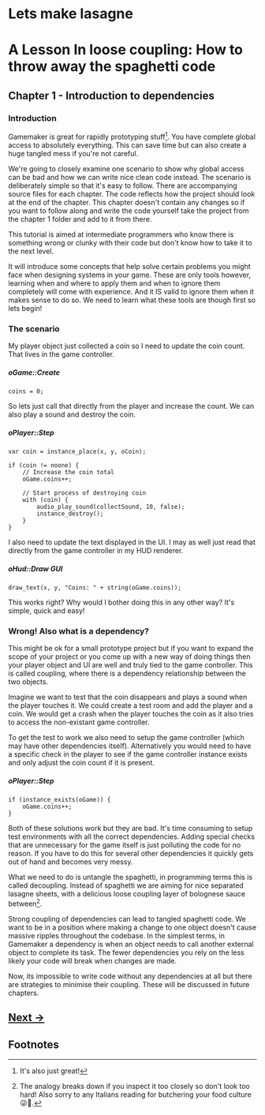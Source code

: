 # Lets make lasagne

# A Lesson In loose coupling: How to throw away the spaghetti code


## Chapter 1 - Introduction to dependencies


### Introduction

Gamemaker is great for rapidly prototyping stuff[^1]. You have complete global access to absolutely everything. This can save time but can also create a huge tangled mess if you're not careful.

We're going to closely examine one scenario to show why global access can be bad and how we can write nice clean code instead. The scenario is deliberately simple so that it's easy to follow. There are accompanying source files for each chapter. The code reflects how the project should look at the end of the chapter. This chapter doesn't contain any changes so if you want to follow along and write the code yourself take the project from the chapter 1 folder and add to it from there.

This tutorial is aimed at intermediate programmers who know there is something wrong or clunky with their code but don't know how to take it to the next level.

It will introduce some concepts that help solve certain problems you might face when designing systems in your game. These are only tools however, learning when and where to apply them and when to ignore them completely will come with experience. And it IS valid to ignore them when it makes sense to do so. We need to learn what these tools are though first so lets begin!

### The scenario

My player object just collected a coin so I need to update the coin count. That lives in the game controller.

##### oGame::Create
```gml
coins = 0;
```

So lets just call that directly from the player and increase the count.  We can also play a sound and destroy the coin.

##### oPlayer::Step
```gml
var coin = instance_place(x, y, oCoin);

if (coin != noone) {
	// Increase the coin total
	oGame.coins++;
	
	// Start process of destroying coin
	with (coin) {
		audio_play_sound(collectSound, 10, false);
		instance_destroy();
	}
}
```

I also need to update the text displayed in the UI. I may as well just read that directly from the game controller in my HUD renderer.

##### oHud::Draw GUI
```gml
draw_text(x, y, "Coins: " + string(oGame.coins));
```

This works right? Why would I bother doing this in any other way? It's simple, quick and easy!


### Wrong! Also what is a dependency?

This might be ok for a small prototype project but if you want to expand the scope of your project or you come up with a new way of doing things then your player object and UI are well and truly tied to the game controller. This is called coupling, where there is a dependency relationship between the two objects.

Imagine we want to test that the coin disappears and plays a sound when the player touches it. We could create a test room and add the player and a coin. We would get a crash when the player touches the coin as it also tries to access the non-existant game controller.

To get the test to work we also need to setup the game controller  (which may have other dependencies itself). Alternatively you would need to have a specific check in the player to see if the game controller instance exists and only adjust the coin count if it is present.

##### oPlayer::Step
```gml
if (instance_exists(oGame)) {
	oGame.coins++;
}
```

Both of these solutions work but they are bad. It's time consuming to setup test environments with all the correct dependencies. Adding special checks that are unnecessary for the game itself is just polluting the code for no reason. If you have to do this for several other dependencies it quickly gets out of hand and becomes very messy.

What we need to do is untangle the spaghetti, in programming terms this is called decoupling. Instead of spaghetti we are aiming for nice separated lasagne sheets, with a delicious loose coupling layer of bolognese sauce between[^2].

Strong coupling of dependencies can lead to tangled spaghetti code. We want to be in a position where making a change to one object doesn't cause massive ripples throughout the codebase. In the simplest terms, in Gamemaker a dependency is when an object needs to call another external object to complete its task. The fewer dependencies you rely on the less likely your code will break when changes are made.

Now, its impossible to write code without any dependencies at all but there are strategies to minimise their coupling. These will be discussed in future chapters.

## [Next →](/chapter-02-self-imposed-restrictions/chapter-02-self-imposed-restrictions.md)

## Footnotes

[^1]: It's also just great!

[^2]:The analogy breaks down if you inspect it too closely so don't look too hard! Also sorry to any Italians reading for butchering your food culture 😜🍝.
